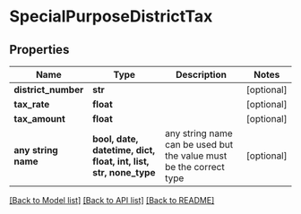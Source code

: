 # SpecialPurposeDistrictTax


## Properties
Name | Type | Description | Notes
------------ | ------------- | ------------- | -------------
**district_number** | **str** |  | [optional] 
**tax_rate** | **float** |  | [optional] 
**tax_amount** | **float** |  | [optional] 
**any string name** | **bool, date, datetime, dict, float, int, list, str, none_type** | any string name can be used but the value must be the correct type | [optional]

[[Back to Model list]](../README.md#documentation-for-models) [[Back to API list]](../README.md#documentation-for-api-endpoints) [[Back to README]](../README.md)


